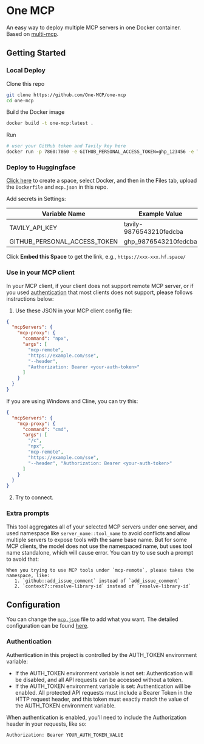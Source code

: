 # One MCP

An easy way to deploy multiple MCP servers in one Docker container. Based on [multi-mcp](https://github.com/One-MCP/multi-mcp).

## Getting Started

### Local Deploy

Clone this repo

```bash
git clone https://github.com/One-MCP/one-mcp
cd one-mcp
```

Build the Docker image

```bash
docker build -t one-mcp:latest .
```

Run

```bash
# user your GitHub token and Tavily key here
docker run -p 7860:7860 -e GITHUB_PERSONAL_ACCESS_TOKEN=ghp_123456 -e TAVILY_API_KEY=tvly-dev-123456 one-mcp:latest
```

### Deploy to Huggingface

[Click here](https://huggingface.co/new-space) to create a space, select Docker, and then in the Files tab, upload the `Dockerfile` and `mcp.json` in this repo.

Add secrets in Settings:

| Variable Name | Example Value | Description |
|      ---      |      ---      |     ---     |
| TAVILY_API_KEY | tavily-9876543210fedcba | Tavily Key |
| GITHUB_PERSONAL_ACCESS_TOKEN | ghp_9876543210fedcba | GitHub Key |

Click **Embed this Space** to get the link, e.g., `https://xxx-xxx.hf.space/`

### Use in your MCP client

In your MCP client, if your client does not support remote MCP server, or if you used [authentication](#Authentication) that most clients does not support, please follows instructions below:

1. Use these JSON in your MCP client config file:
```json
{
  "mcpServers": {
    "mcp-proxy": {
      "command": "npx",
      "args": [
        "mcp-remote",
        "https://example.com/sse",
        "--header",
        "Authorization: Bearer <your-auth-token>"
      ]
    }
  }
}
```

If you are using Windows and Cline, you can try this:
```json
{
  "mcpServers": {
    "mcp-proxy": {
      "command": "cmd",
      "args": [
        "/c",
        "npx",
        "mcp-remote",
        "https://example.com/sse",
        "--header", "Authorization: Bearer <your-auth-token>"
      ]
    }
  }
}
```
2. Try to connect.

### Extra prompts

This tool aggregates all of your selected MCP servers under one server, and used namespace like `server_name::tool_name` to avoid conflicts and allow multiple servers to expose tools with the same base name. But for some MCP clients, the model does not use the namespaced name, but uses tool name standalone, which will cause error.
You can try to use such a prompt to avoid that:

```
When you trying to use MCP tools under `mcp-remote`, please takes the namespace, like:
   1. `github::add_issue_comment` instead of `add_issue_comment`
   2. `context7::resolve-library-id` instead of `resolve-library-id`
```

## Configuration

You can change the [``mcp.json``](./mcp.json) file to add what you want.
The detailed configuration can be found [here](https://github.com/kfirtoledo/multi-mcp?tab=readme-ov-file#%EF%B8%8F-configuration).

### Authentication

Authentication in this project is controlled by the AUTH_TOKEN environment variable:

- If the AUTH_TOKEN environment variable is not set: Authentication will be disabled, and all API requests can be accessed without a token.
- If the AUTH_TOKEN environment variable is set: Authentication will be enabled. All protected API requests must include a Bearer Token in the HTTP request header, and this token must exactly match the value of the AUTH_TOKEN environment variable.

When authentication is enabled, you'll need to include the Authorization header in your requests, like so:

```
Authorization: Bearer YOUR_AUTH_TOKEN_VALUE
```
